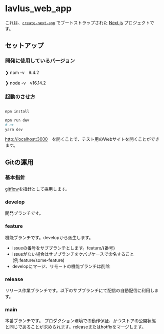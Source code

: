 lavlus_web_app
===

これは、[`create-next-app`](https://github.com/vercel/next.js/tree/canary/packages/create-next-app) でブートストラップされた [Next.js](https://nextjs.org/) プロジェクトです。

## セットアップ

### 開発に使用しているバージョン
❯ npm -v　9.4.2

❯ node -v　v16.14.2

### 起動のさせ方

```bash

npm install

npm run dev
# or
yarn dev
```

 [http://localhost:3000](http://localhost:3000)　を開くことで、テスト用のWebサイトを開くことができます。
 
## Gitの運用

### 基本指針
[gitflow](https://www.atlassian.com/ja/git/tutorials/comparing-workflows/gitflow-workflow)を指針として採用します。

### develop
開発ブランチです。

### feature
機能ブランチです。developから派生します。

- issueの番号をサブブランチとします。feature/{番号}
- issueがない場合はサブブランチをケバブケースで命名すること (例:feature/some-feature)
- developにマージ、リモートの機能ブランチは削除

### release
リリース作業ブランチです。以下のサブブランチにて配信の自動配信に利用します。

### main
本番ブランチです。
プロダクション環境での動作保証、かつストアの公開状態と同じであることが求められます。releaseまたはhotfixをマージします。

